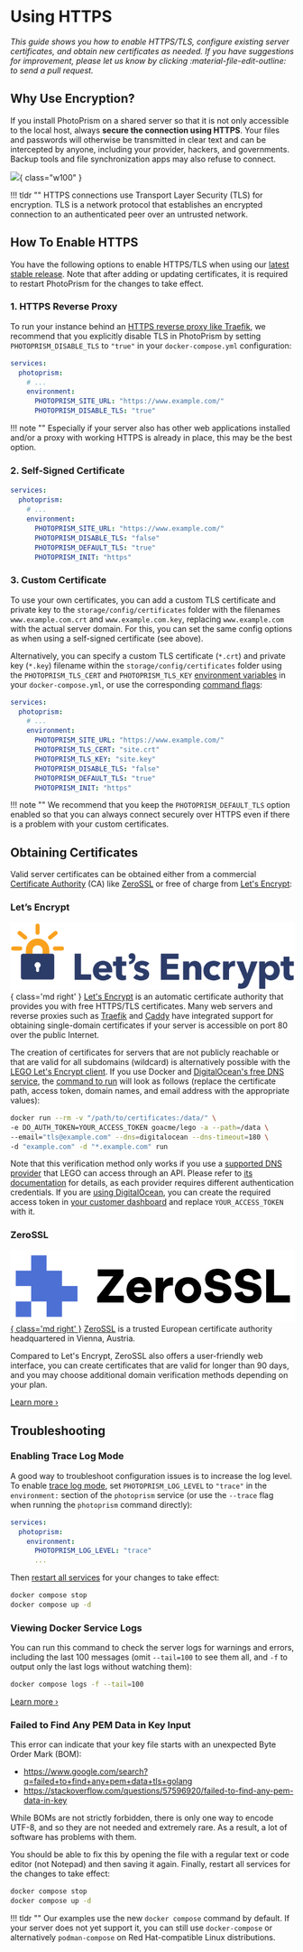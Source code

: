 # Using HTTPS

*This guide shows you how to enable HTTPS/TLS, configure existing server certificates, and obtain new certificates as needed. If you have suggestions for improvement, please let us know by clicking :material-file-edit-outline: to send a pull request.*

## Why Use Encryption?

If you install PhotoPrism on a shared server so that it is not only accessible to the local host, always **secure the connection using HTTPS**. Your files and passwords will otherwise be transmitted in clear text and can be intercepted by anyone, including your provider, hackers, and governments. Backup tools and file synchronization apps may also refuse to connect.

![](https://dl.photoprism.app/img/diagrams/reverse-proxy.svg){ class="w100" }

!!! tldr ""
    HTTPS connections use Transport Layer Security (TLS) for encryption. TLS is a network protocol that establishes an encrypted connection to an authenticated peer over an untrusted network.

## How To Enable HTTPS

You have the following options to enable HTTPS/TLS when using our [latest stable release](../release-notes.md).
Note that after adding or updating certificates, it is required to restart PhotoPrism for the changes to take effect.

### 1. HTTPS Reverse Proxy

To run your instance behind an [HTTPS reverse proxy like Traefik](proxies/traefik.md), we recommend that you explicitly disable TLS in PhotoPrism by setting `PHOTOPRISM_DISABLE_TLS` to `"true"` in your `docker-compose.yml` configuration:

```yaml
services:
  photoprism:
    # ...
    environment:
      PHOTOPRISM_SITE_URL: "https://www.example.com/"
      PHOTOPRISM_DISABLE_TLS: "true"
```

!!! note ""
    Especially if your server also has other web applications installed and/or a proxy with working HTTPS is already in place, this may be the best option.

### 2. Self-Signed Certificate

```yaml
services:
  photoprism:
    # ...
    environment:
      PHOTOPRISM_SITE_URL: "https://www.example.com/"
      PHOTOPRISM_DISABLE_TLS: "false"
      PHOTOPRISM_DEFAULT_TLS: "true"
      PHOTOPRISM_INIT: "https"
```

### 3. Custom Certificate

To use your own certificates, you can add a custom TLS certificate and private key to the `storage/config/certificates` folder with the filenames `www.example.com.crt` and `www.example.com.key`, replacing `www.example.com` with the actual server domain. For this, you can set the same config options as when using a self-signed certificate (see above).

Alternatively, you can specify a custom TLS certificate (`*.crt`) and private key (`*.key`) filename within the `storage/config/certificates` folder using the `PHOTOPRISM_TLS_CERT` and `PHOTOPRISM_TLS_KEY` [environment variables](config-options.md) in your `docker-compose.yml`, or use the corresponding [command flags](config-options.md):

```yaml
services:
  photoprism:
    # ...
    environment:
      PHOTOPRISM_SITE_URL: "https://www.example.com/"
      PHOTOPRISM_TLS_CERT: "site.crt"
      PHOTOPRISM_TLS_KEY: "site.key"
      PHOTOPRISM_DISABLE_TLS: "false"
      PHOTOPRISM_DEFAULT_TLS: "true"
      PHOTOPRISM_INIT: "https"
```

!!! note ""
    We recommend that you keep the `PHOTOPRISM_DEFAULT_TLS` option enabled so that you can always connect securely over HTTPS even if there is a problem with your custom certificates.

## Obtaining Certificates

Valid server certificates can be obtained either from a commercial [Certificate Authority](https://en.wikipedia.org/wiki/Certificate_authority) (CA) like [ZeroSSL](#zerossl) or free of charge from [Let's Encrypt](#lets-encrypt):

### Let’s Encrypt

![Let’s Encrypt](img/letsencrypt.svg){ class='md right' }
[Let's Encrypt](https://letsencrypt.org/) is an automatic certificate authority that provides you with free HTTPS/TLS certificates. Many web servers and reverse proxies such as [Traefik](proxies/traefik.md) and [Caddy](proxies/caddy-2.md) have integrated support for obtaining single-domain certificates if your server is accessible on port 80 over the public Internet.

The creation of certificates for servers that are not publicly reachable or that are valid for all subdomains (wildcard) is alternatively possible with the [LEGO Let's Encrypt client](https://go-acme.github.io/lego/usage/cli/obtain-a-certificate/). If you use Docker and [DigitalOcean's free DNS service](https://m.do.co/c/f9725a28bb6b), the [command to run](https://go-acme.github.io/lego/usage/cli/obtain-a-certificate/) will look as follows (replace the certificate path, access token, domain names, and email address with the appropriate values):

```bash
docker run --rm -v "/path/to/certificates:/data/" \
-e DO_AUTH_TOKEN=YOUR_ACCESS_TOKEN goacme/lego -a --path=/data \
--email="tls@example.com" --dns=digitalocean --dns-timeout=180 \
-d "example.com" -d "*.example.com" run
```

Note that this verification method only works if you use a [supported DNS provider](https://go-acme.github.io/lego/dns/) that LEGO can access through an API. Please refer to [its documentation](https://go-acme.github.io/lego/dns/) for details, as each provider requires different authentication credentials. If you are [using DigitalOcean](https://m.do.co/c/f9725a28bb6b), you can create the required access token in [your customer dashboard](https://cloud.digitalocean.com/account/api/tokens) and replace `YOUR_ACCESS_TOKEN` with it.

### ZeroSSL

[![ZeroSSL](img/zerossl.svg){ class='md right' }](https://link.photoprism.app/zerossl)
[ZeroSSL](https://link.photoprism.app/zerossl) is a trusted European certificate authority headquartered in Vienna, Austria.

Compared to Let's Encrypt, ZeroSSL also offers a user-friendly web interface, you can create certificates that are valid for longer than 90 days, and you may choose additional domain verification methods depending on your plan.

[Learn more ›](https://link.photoprism.app/zerossl)

## Troubleshooting

### Enabling Trace Log Mode

A good way to troubleshoot configuration issues is to increase the log level. To enable [trace log mode](config-options.md), set `PHOTOPRISM_LOG_LEVEL` to `"trace"` in the `environment:` section of the `photoprism` service (or use the `--trace` flag when running the `photoprism` command directly):


```yaml
services:
  photoprism:
    environment:
      PHOTOPRISM_LOG_LEVEL: "trace"
      ...
```

Then [restart all services](docker-compose.md#step-2-start-the-server) for your changes to take effect:

```bash
docker compose stop
docker compose up -d
```

### Viewing Docker Service Logs

You can run this command to check the server logs for warnings and errors, including the last 100 messages (omit `--tail=100` to see them all, and `-f` to output only the last logs without watching them):

```bash
docker compose logs -f --tail=100 
```

[Learn more ›](troubleshooting/docker.md#viewing-logs)

### Failed to Find Any PEM Data in Key Input

This error can indicate that your key file starts with an unexpected Byte Order Mark (BOM):

- https://www.google.com/search?q=failed+to+find+any+pem+data+tls+golang
- https://stackoverflow.com/questions/57596920/failed-to-find-any-pem-data-in-key

While BOMs are not strictly forbidden, there is only one way to encode UTF-8, and so they are not needed and extremely rare. As a result, a lot of software has problems with them.

You should be able to fix this by opening the file with a regular text or code editor (not Notepad) and then saving it again. Finally, restart all services for the changes to take effect:

```bash
docker compose stop
docker compose up -d
```

!!! tldr ""
    Our examples use the new `docker compose` command by default. If your server does not yet support it, you can still use `docker-compose` or alternatively `podman-compose` on Red Hat-compatible Linux distributions.